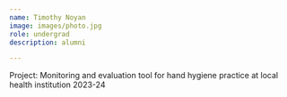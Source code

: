 ```yaml
---
name: Timothy Noyan
image: images/photo.jpg
role: undergrad
description: alumni

---
```


Project: Monitoring and evaluation tool for hand hygiene practice at local health institution
2023-24
